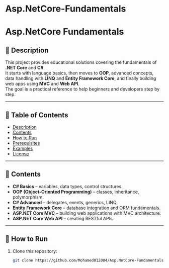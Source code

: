 # Asp.NetCore-Fundamentals

# Asp.NetCore Fundamentals

## 📖 Description  
This project provides educational solutions covering the fundamentals of **.NET Core** and **C#**.  
It starts with language basics, then moves to **OOP**, advanced concepts, data handling with **LINQ** and **Entity Framework Core**, and finally building web apps using **MVC** and **Web API**.  
The goal is a practical reference to help beginners and developers step by step.  

---

## 📑 Table of Contents  
- [Description](#-description)  
- [Contents](#-contents)  
- [How to Run](#-how-to-run)  
- [Prerequisites](#-prerequisites)  
- [Examples](#-examples)  
- [License](#-license)  

---

## 📂 Contents  
- **C# Basics** – variables, data types, control structures.  
- **OOP (Object-Oriented Programming)** – classes, inheritance, polymorphism.  
- **C# Advanced** – delegates, events, generics, LINQ.  
- **Entity Framework Core** – database integration and ORM fundamentals.  
- **ASP.NET Core MVC** – building web applications with MVC architecture.  
- **ASP.NET Core Web API** – creating RESTful APIs.  

---

## 🚀 How to Run  
1. Clone this repository:  
   ```bash
   git clone https://github.com/Mohamed012004/Asp.NetCore-Fundamentals.git
